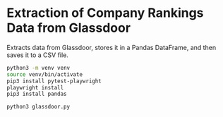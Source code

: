 
# Extraction of Company Rankings Data from Glassdoor

Extracts data from Glassdoor, stores it in a Pandas DataFrame, and then saves it to a CSV file.


```bash
python3 -m venv venv
source venv/bin/activate
pip3 install pytest-playwright
playwright install
pip3 install pandas

python3 glassdoor.py
```

